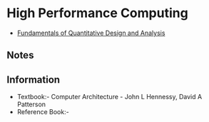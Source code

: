 # High Performance Computing
- [Fundamentals of Quantitative Design and Analysis](fundamentals-of-quantitative-design-and-analysis.md)

## Notes

## Information
- Textbook:- Computer Architecture - John L Hennessy, David A Patterson
- Reference Book:-
